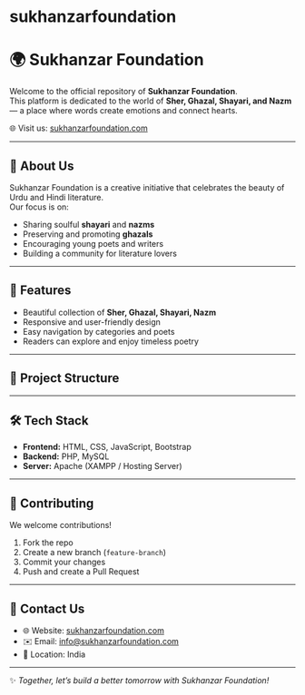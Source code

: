 # sukhanzarfoundation
# 🌍 Sukhanzar Foundation

Welcome to the official repository of **Sukhanzar Foundation**.  
This platform is dedicated to the world of **Sher, Ghazal, Shayari, and Nazm** — a place where words create emotions and connect hearts.  

🌐 Visit us: [sukhanzarfoundation.com](http://sukhanzarfoundation.com)

---

## 📖 About Us
Sukhanzar Foundation is a creative initiative that celebrates the beauty of Urdu and Hindi literature.  
Our focus is on:
- Sharing soulful **shayari** and **nazms**
- Preserving and promoting **ghazals**
- Encouraging young poets and writers
- Building a community for literature lovers

---

## 🚀 Features
- Beautiful collection of **Sher, Ghazal, Shayari, Nazm**
- Responsive and user-friendly design
- Easy navigation by categories and poets
- Readers can explore and enjoy timeless poetry

---

## 📂 Project Structure


---

## 🛠️ Tech Stack
- **Frontend:** HTML, CSS, JavaScript, Bootstrap  
- **Backend:** PHP, MySQL  
- **Server:** Apache (XAMPP / Hosting Server)  

---

## 🤝 Contributing
We welcome contributions!  
1. Fork the repo  
2. Create a new branch (`feature-branch`)  
3. Commit your changes  
4. Push and create a Pull Request  

---

## 📧 Contact Us
- 🌐 Website: [sukhanzarfoundation.com](http://sukhanzarfoundation.com)  
- ✉️ Email: info@sukhanzarfoundation.com  
- 📍 Location: India  

---

✨ *Together, let’s build a better tomorrow with Sukhanzar Foundation!*  
